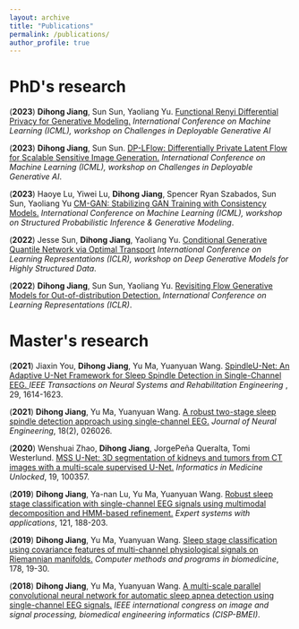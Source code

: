 ```yaml
---
layout: archive
title: "Publications"
permalink: /publications/
author_profile: true
---
```


PhD's research
================
(<b>2023</b>) <b>Dihong Jiang</b>, Sun Sun, Yaoliang Yu. <a href="https://openreview.net/forum?id=6y2KBh-0Fd9">Functional Renyi Differential Privacy for Generative Modeling.</a> <i>International Conference on Machine Learning (ICML), workshop on Challenges in Deployable Generative AI</i>

(<b>2023</b>) <b>Dihong Jiang</b>, Sun Sun. <a href="https://openreview.net/pdf?id=dtRd4sddjv">DP-LFlow: Differentially Private Latent Flow for Scalable Sensitive Image Generation.</a> <i>International Conference on Machine Learning (ICML), workshop on Challenges in Deployable Generative AI</i>.

(<b>2023</b>) Haoye Lu, Yiwei Lu, <b>Dihong Jiang</b>, Spencer Ryan Szabados, Sun Sun, Yaoliang Yu <a href="https://openreview.net/pdf?id=Uh2WwUyiAv">CM-GAN: Stabilizing GAN Training with Consistency Models.</a> <i>International Conference on Machine Learning (ICML), workshop on Structured Probabilistic Inference & Generative Modeling</i>.

(<b>2022</b>) Jesse Sun, <b>Dihong Jiang</b>, Yaoliang Yu. <a href="https://openreview.net/pdf?id=BBxeo2Vuvbq"> Conditional Generative Quantile Network via Optimal Transport</a> <i>International Conference on Learning Representations (ICLR), workshop on Deep Generative Models for Highly Structured Data</i>.

(<b>2022</b>) <b>Dihong Jiang</b>, Sun Sun, Yaoliang Yu. <a href="https://openreview.net/forum?id=6y2KBh-0Fd9">Revisiting Flow Generative Models for Out-of-distribution Detection.</a> <i>International Conference on Learning Representations (ICLR)</i>.

Master's research
================
(<b>2021</b>) Jiaxin You, <b>Dihong Jiang</b>, Yu Ma, Yuanyuan Wang. <a href="https://ieeexplore.ieee.org/abstract/document/9514837">SpindleU-Net: An Adaptive U-Net Framework for Sleep Spindle Detection in Single-Channel EEG. </a> <i>IEEE Transactions on Neural Systems and Rehabilitation Engineering </i>, 29, 1614-1623.

(<b>2021</b>) <b>Dihong Jiang</b>, Yu Ma, Yuanyuan Wang. <a href="https://doi.org/10.1088/1741-2552/abd463">A robust two-stage sleep spindle detection approach using single-channel EEG.</a> <i>Journal of Neural Engineering</i>, 18(2), 026026.

(<b>2020</b>) Wenshuai Zhao, <b>Dihong Jiang</b>, JorgePeña Queralta, Tomi Westerlund. <a href="https://doi.org/10.1016/j.imu.2020.100357">MSS U-Net: 3D segmentation of kidneys and tumors from CT images with a multi-scale supervised U-Net.</a> <i>Informatics in Medicine Unlocked</i>, 19, 100357.

(<b>2019</b>) <b>Dihong Jiang</b>, Ya-nan Lu, Yu Ma, Yuanyuan Wang. <a href="https://doi.org/10.1016/j.eswa.2018.12.023">Robust sleep stage classification with single-channel EEG signals using multimodal decomposition and HMM-based refinement.</a> <i>Expert systems with applications</i>, 121, 188-203.

(<b>2019</b>) <b>Dihong Jiang</b>, Yu Ma, Yuanyuan Wang. <a href="https://doi.org/10.1016/j.cmpb.2019.06.008">Sleep stage classification using covariance features of multi-channel physiological signals on Riemannian manifolds.</a> <i>Computer methods and programs in biomedicine</i>, 178, 19-30.

(<b>2018</b>) <b>Dihong Jiang</b>, Yu Ma, Yuanyuan Wang. <a href="https://doi.org/10.1109/CISP-BMEI.2018.8633132">A multi-scale parallel convolutional neural network for automatic sleep apnea detection using single-channel EEG signals.</a> <i>IEEE international congress on image and signal processing, biomedical engineering informatics (CISP-BMEI)</i>.

